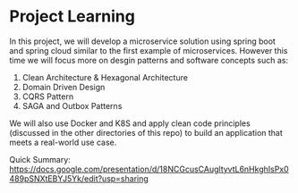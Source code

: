 # Project Learning

In this project, we will develop a microservice solution using spring boot and spring cloud similar to the first example of microservices. However this time we will focus more on desgin patterns and software concepts such as:
1. Clean Architecture & Hexagonal Architecture
2. Domain Driven Design
3. CQRS Pattern
4. SAGA and Outbox Patterns


We will also use Docker and K8S and apply clean code principles (discussed in the other directories of this repo) to build an application that meets a real-world use case.

Quick Summary: https://docs.google.com/presentation/d/18NCGcusCAugltyvtL6nHkghIsPx0489pSNXtEBYJ5Yk/edit?usp=sharing


